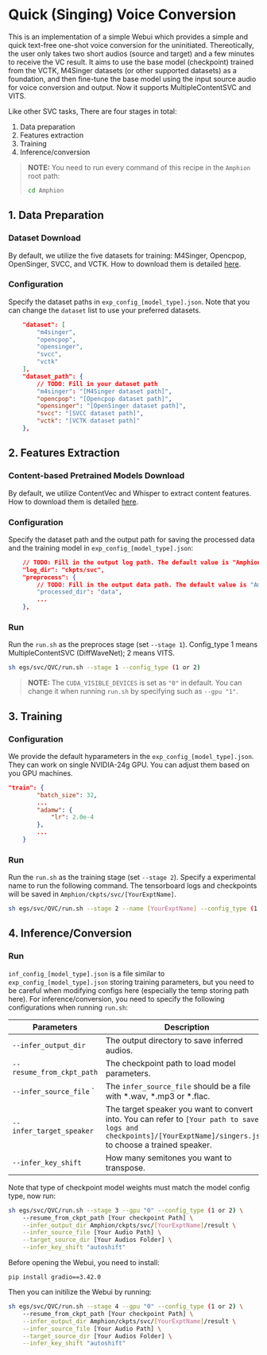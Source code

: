 # Quick (Singing) Voice Conversion

This is an implementation of a simple Webui which provides a simple and quick text-free one-shot voice conversion for the uninitiated. Thereotically, the user only takes two short audios (source and target) and a few minutes to receive the VC result. 
It aims to use the base model (checkpoint) trained from the VCTK, M4Singer datasets (or other supported datasets) as a foundation, and then fine-tune the base model using the input source audio for voice conversion and output. Now it supports MultipleContentSVC and VITS. 

Like other SVC tasks, There are four stages in total:

1. Data preparation
2. Features extraction
3. Training
4. Inference/conversion

> **NOTE:** You need to run every command of this recipe in the `Amphion` root path:
> ```bash
> cd Amphion
> ```

## 1. Data Preparation

### Dataset Download

By default, we utilize the five datasets for training: M4Singer, Opencpop, OpenSinger, SVCC, and VCTK. How to download them is detailed [here](../../datasets/README.md).

### Configuration

Specify the dataset paths in  `exp_config_[model_type].json`. Note that you can change the `dataset` list to use your preferred datasets.

```json
    "dataset": [
        "m4singer",
        "opencpop",
        "opensinger",
        "svcc",
        "vctk"
    ],
    "dataset_path": {
        // TODO: Fill in your dataset path
        "m4singer": "[M4Singer dataset path]",
        "opencpop": "[Opencpop dataset path]",
        "opensinger": "[OpenSinger dataset path]",
        "svcc": "[SVCC dataset path]",
        "vctk": "[VCTK dataset path]"
    },
```

## 2. Features Extraction

### Content-based Pretrained Models Download

By default, we utilize ContentVec and Whisper to extract content features. How to download them is detailed [here](../../../pretrained/README.md).

### Configuration

Specify the dataset path and the output path for saving the processed data and the training model in `exp_config_[model_type].json`:

```json
    // TODO: Fill in the output log path. The default value is "Amphion/ckpts/svc"
    "log_dir": "ckpts/svc",
    "preprocess": {
        // TODO: Fill in the output data path. The default value is "Amphion/data"
        "processed_dir": "data",
        ...
    },
```

### Run

Run the `run.sh` as the preproces stage (set  `--stage 1`). Config_type 1 means MultipleContentSVC (DiffWaveNet); 2 means VITS. 

```bash
sh egs/svc/QVC/run.sh --stage 1 --config_type (1 or 2)
```

> **NOTE:** The `CUDA_VISIBLE_DEVICES` is set as `"0"` in default. You can change it when running `run.sh` by specifying such as `--gpu "1"`.

## 3. Training

### Configuration

We provide the default hyparameters in the `exp_config_[model_type].json`. They can work on single NVIDIA-24g GPU. You can adjust them based on you GPU machines.

```json
"train": {
        "batch_size": 32,
        ...
        "adamw": {
            "lr": 2.0e-4
        },
        ...
    }
```

### Run

Run the `run.sh` as the training stage (set  `--stage 2`). Specify a experimental name to run the following command. The tensorboard logs and checkpoints will be saved in `Amphion/ckpts/svc/[YourExptName]`.

```bash
sh egs/svc/QVC/run.sh --stage 2 --name [YourExptName] --config_type (1 or 2)
```

## 4. Inference/Conversion

### Run

`inf_config_[model_type].json` is a file similar to `exp_config_[model_type].json` storing training parameters, but you need to be careful when modifying configs here (especially the temp storing path here). 
For inference/conversion, you need to specify the following configurations when running `run.sh`:

| Parameters                                          | Description                                                                                                                                                       | Example                                                                                                                                                                                                  |
| --------------------------------------------------- | ----------------------------------------------------------------------------------------------------------------------------------------------------------------- | -------------------------------------------------------------------------------------------------------------------------------------------------------------------------------------------------------- |
| `--infer_output_dir`                                | The output directory to save inferred audios.                                                                                                                     | `[Your path to save logs and checkpoints]/[YourExptName]/result`                
| `--resume_from_ckpt_path`                                | The checkpoint path to load model parameters.                                                                                                                     | `[Your path to save logs and checkpoints]` |
| `--infer_source_file`                                `   | The `infer_source_file` should be a file with *.wav, *.mp3 or *.flac. |
| `--infer_target_speaker`                            | The target speaker you want to convert into. You can refer to `[Your path to save logs and checkpoints]/[YourExptName]/singers.json` to choose a trained speaker. | For opencpop dataset, the speaker name would be `opencpop_female1`.                                                                                                                                      |
| `--infer_key_shift`                                 | How many semitones you want to transpose.                                                                                                                         | `"autoshfit"` (by default), `3`, `-3`, etc.                                                                                                                                                              |

Note that type of checkpoint model weights must match the model config type, now run:

```bash
sh egs/svc/QVC/run.sh --stage 3 --gpu "0" --config_type (1 or 2) \
    --resume_from_ckpt_path [Your checkpoint Path] \
	--infer_output_dir Amphion/ckpts/svc/[YourExptName]/result \
    --infer_source_file [Your Audio Path] \
	--target_source_dir [Your Audios Folder] \
	--infer_key_shift "autoshift"
```

Before opening the Webui, you need to install:
```
pip install gradio==3.42.0
```

Then you can initilize the Webui by running: 

```bash
sh egs/svc/QVC/run.sh --stage 4 --gpu "0" --config_type (1 or 2) \
    --resume_from_ckpt_path [Your checkpoint Path] \
	--infer_output_dir Amphion/ckpts/svc/[YourExptName]/result \
    --infer_source_file [Your Audio Path] \
	--target_source_dir [Your Audios Folder] \
	--infer_key_shift "autoshift"

```